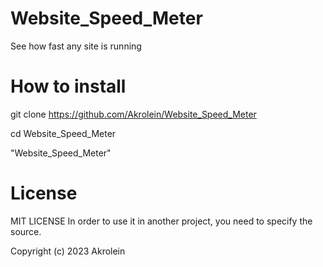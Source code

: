 # Website_Speed_Meter

See how fast any site is running

# How to install

git clone https://github.com/Akrolein/Website_Speed_Meter

cd Website_Speed_Meter

"Website_Speed_Meter"

# License

MIT LICENSE
In order to use it in another project, you need to specify the source.

Copyright (c) 2023 Akrolein



